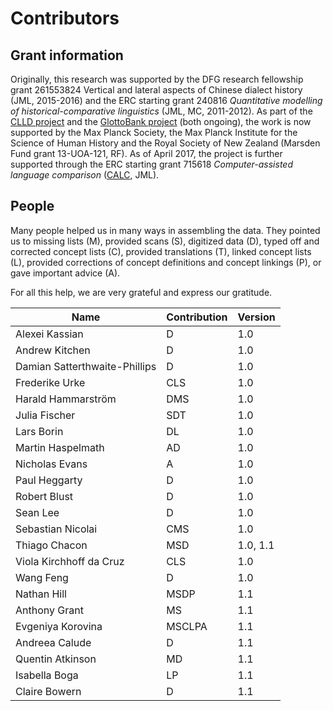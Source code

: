 # Contributors

## Grant information

Originally, this research was supported by the DFG research fellowship grant 261553824
Vertical and lateral aspects of Chinese dialect history (JML, 2015-2016) and the ERC
starting grant 240816 *Quantitative modelling of historical-comparative
linguistics* (JML, MC, 2011-2012). As part of the [CLLD project](http://clld.org) and the [GlottoBank project](http://glottobank.org) (both ongoing), the work is now supported by the Max
Planck Society, the Max Planck Institute for the Science of Human History and
the Royal Society of New Zealand (Marsden Fund grant 13-UOA-121, RF). As of April 2017, the project is further supported 
through the ERC starting grant 715618 *Computer-assisted language comparison* ([CALC](http://calc.digling.org), JML).

## People

Many people helped us in many
ways in assembling the data. They pointed us to missing
lists (M), provided scans (S), digitized data (D), typed off
and corrected concept lists (C), provided translations (T),
linked concept lists (L), provided corrections of concept definitions and concept linkings (P), or gave important advice (A). 

For all this help, we are very grateful and express our gratitude.

Name | Contribution | Version |
--- | --- | --- |
Alexei Kassian | D | 1.0  
Andrew Kitchen | D | 1.0 
Damian Satterthwaite-Phillips | D | 1.0 
Frederike Urke | CLS | 1.0  
Harald Hammarström | DMS | 1.0 
Julia Fischer | SDT | 1.0 
Lars Borin | DL | 1.0 
Martin Haspelmath | AD | 1.0  
Nicholas Evans | A | 1.0
Paul Heggarty | D | 1.0
Robert Blust | D | 1.0 
Sean Lee | D | 1.0
Sebastian Nicolai | CMS | 1.0  
Thiago Chacon | MSD | 1.0, 1.1 
Viola Kirchhoff da Cruz | CLS | 1.0 
Wang Feng | D | 1.0
Nathan Hill | MSDP | 1.1
Anthony Grant | MS | 1.1
Evgeniya Korovina | MSCLPA | 1.1
Andreea Calude | D | 1.1
Quentin Atkinson | MD | 1.1
Isabella Boga | LP | 1.1
Claire Bowern | D | 1.1
